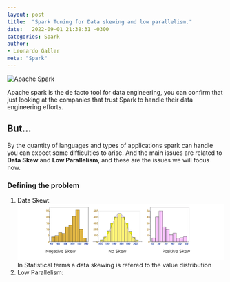 ```yaml
---
layout: post
title:  "Spark Tuning for Data skewing and low parallelism."
date:   2022-09-01 21:38:31 -0300
categories: Spark
author:
- Leonardo Galler
meta: "Spark"
---
```

![Apache Spark](https://upload.wikimedia.org/wikipedia/commons/thumb/f/f3/Apache_Spark_logo.svg/128px-Apache_Spark_logo.svg.png "The main tool for data engineering!")

Apache spark is the de facto tool for data engineering, you can confirm that just looking at the companies that trust Spark to handle their data engineering efforts.

## But...
By the quantity of languages and types of applications spark can handle you can expect some difficulties to arise. And the main issues are related to <b>Data Skew</b> and <b>Low Parallelism</b>, and these are the issues we will focus now.

### Defining the problem
1. Data Skew: ![Data Skew](../_images/data-skew.png)
In Statistical terms a data skewing is refered to the value distribution
2. Low Parallelism: 